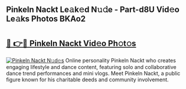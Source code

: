 ## Pinkeln Nackt Le𝚊k𝚎d N𝚞𝚍e - Part-d8U Vid𝚎o Le𝚊ks Photos BKAo2

# <h2><a href="http://fb12w5.evod.top/?m=Pinkeln+Nackt">🔗 👉🔴 Pinkeln Nackt Vid𝚎o Ph𝚘t𝚘s</a></h2>

[![Pinkeln Nackt N𝚞d𝚎s](https://i.imgur.com/8V9OHl7.gif)](http://fb12w5.evod.top/?m=Pinkeln+Nackt)
Online personality Pinkeln Nackt who creates engaging lifestyle and dance content, featuring solo and collaborative dance trend performances and mini vlogs. Meet Pinkeln Nackt, a public figure known for his charitable deeds and community involvement. 
